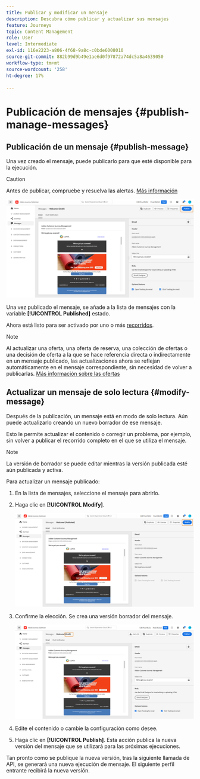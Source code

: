```yaml
---
title: Publicar y modificar un mensaje
description: Descubra cómo publicar y actualizar sus mensajes
feature: Journeys
topic: Content Management
role: User
level: Intermediate
exl-id: 116e2223-a806-4f68-9a8c-c0bde6008010
source-git-commit: 882b99d9b49e1ae6d0f97872a74dc5a8a4639050
workflow-type: tm+mt
source-wordcount: '258'
ht-degree: 17%

---
```


# Publicación de mensajes {#publish-manage-messages}

## Publicación de un mensaje {#publish-message}

Una vez creado el mensaje, puede publicarlo para que esté disponible para la ejecución.

>[!CAUTION]
>
>Antes de publicar, compruebe y resuelva las alertas. [Más información](alerts.md)

![](assets/publish-message.png)

Una vez publicado el mensaje, se añade a la lista de mensajes con la variable **[!UICONTROL Published]** estado.

Ahora está listo para ser activado por uno o más [recorridos](../building-journeys/journey.md).

>[!NOTE]
>
>Al actualizar una oferta, una oferta de reserva, una colección de ofertas o una decisión de oferta a la que se hace referencia directa o indirectamente en un mensaje publicado, las actualizaciones ahora se reflejan automáticamente en el mensaje correspondiente, sin necesidad de volver a publicarlas. [Más información sobre las ofertas](../offers/get-started/starting-offer-decisioning.md)

## Actualizar un mensaje de solo lectura {#modify-message}

Después de la publicación, un mensaje está en modo de solo lectura. Aún puede actualizarlo creando un nuevo borrador de ese mensaje.

Esto le permite actualizar el contenido o corregir un problema, por ejemplo, sin volver a publicar el recorrido completo en el que se utiliza el mensaje.

>[!NOTE]
>
>La versión de borrador se puede editar mientras la versión publicada esté aún publicada y activa.

Para actualizar un mensaje publicado:

1. En la lista de mensajes, seleccione el mensaje para abrirlo.

1. Haga clic en **[!UICONTROL Modify]**.

   ![](assets/message-modify.png)

1. Confirme la elección. Se crea una versión borrador del mensaje.

   ![](assets/message-modify-v2.png)

1. Edite el contenido o cambie la configuración como desee.
1. Haga clic en **[!UICONTROL Publish]**. Esta acción publica la nueva versión del mensaje que se utilizará para las próximas ejecuciones.

Tan pronto como se publique la nueva versión, tras la siguiente llamada de API, se generará una nueva ejecución de mensaje. El siguiente perfil entrante recibirá la nueva versión.

<!--For batch messages, the audience/segment being processed in the previous execution will not be affected by the new version. Only the next incoming API call with an audience/segment will generate a new message execution with the new version. -->
